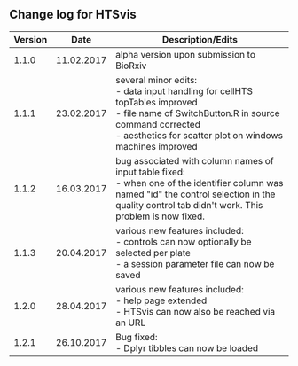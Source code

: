 ## Change log for HTSvis<br />

| Version | Date | Description/Edits |
| --- | --- | --- |
| 1.1.0 | 11.02.2017 | alpha version upon submission to BioRxiv |
| 1.1.1 | 23.02.2017 | several minor edits: <br />- data input handling for cellHTS topTables improved<br />- file name of SwitchButton.R in source command corrected <br />- aesthetics for scatter plot on windows machines improved |
| 1.1.2 | 16.03.2017 | bug associated with column names of input table fixed: <br />- when one of the identifier column was named "id" the control selection in the quality control tab didn't work. This problem is now fixed. |
| 1.1.3 | 20.04.2017 | various new features included: <br />- controls can now optionally be selected per plate <br />- a session parameter file can now be saved | <br />
| 1.2.0 | 28.04.2017 | various new features included: <br />- help page extended <br />- HTSvis can now also be reached via an URL |
| 1.2.1 | 26.10.2017 | Bug fixed: <br />- Dplyr tibbles can now be loaded <br /> |

